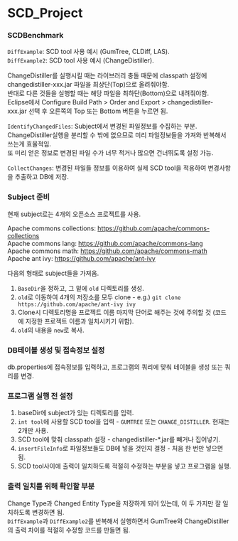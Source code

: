 # SCD_Project
### SCDBenchmark

`DiffExample`: SCD tool 사용 예시 (GumTree, CLDiff, LAS).  
`DiffExample2`: SCD tool 사용 예시 (ChangeDistiller).

ChangeDistiller를 실행시킬 때는 라이브러리 충돌 때문에 classpath 설정에 changedistiller-xxx.jar 파일을 최상단(Top)으로 올려줘야함.  
반대로 다른 것들을 실행할 때는 해당 파일을 최하단(Bottom)으로 내려줘야함.  
Eclipse에서 Configure Build Path > Order and Export > changedistiller-xxx.jar 선택 후 오른쪽의 Top 또는 Bottom 버튼을 누르면 됨.  

`IdentifyChangedFiles`: Subject에서 변경된 파일정보를 수집하는 부분.   
ChangeDistiller실행을 분리할 수 밖에 없으므로 미리 파일정보들을 가져와 반복해서 쓰는게 효율적임.  
또 미리 얻은 정보로 변경된 파일 수가 너무 적거나 많으면 건너뛰도록 설정 가능.  

`CollectChanges`: 변경된 파일들 정보를 이용하여 실제 SCD tool을 적용하여 변경사항을 추출하고 DB에 저장.  


### Subject 준비

현재 subject로는 4개의 오픈소스 프로젝트를 사용.  

Apache commons collections: https://github.com/apache/commons-collections    
Apache commons lang: https://github.com/apache/commons-lang  
Apache commons math: https://github.com/apache/commons-math  
Apache ant ivy: https://github.com/apache/ant-ivy 

다음의 형태로 subject들을 가져옴.  

1. `BaseDir`을 정하고, 그 밑에 `old` 디렉토리를 생성.  
2. `old`로 이동하여 4개의 저장소를 모두 clone - e.g.) `git clone https://github.com/apache/ant-ivy ivy` 
3. Clone시 디렉토리명을 프로젝트 이름 마지막 단어로 해주는 것에 주의할 것 (코드에 지정한 프로젝트 이름과 일치시키기 위함).  
4. `old`의 내용을 `new`로 복사.  

### DB테이블 생성 및 접속정보 설정

db.properties에 접속정보를 입력하고, 프로그램의 쿼리에 맞춰 테이블을 생성 또는 쿼리를 변경.

### 프로그램 실행 전 설정

1. baseDir에 subject가 있는 디렉토리를 입력.
2. `int tool`에 사용할 SCD tool을 입력 - `GUMTREE` 또는 `CHANGE_DISTILLER`. 현재는 2개만 사용.
3. SCD tool에 맞춰 classpath 설정 - changedistiller-*.jar를 빼거나 집어넣기.
4. `insertFileInfo`로 파일정보들도 DB에 넣을 것인지 결정 - 처음 한 번만 넣으면 됨.
5. SCD tool사이에 출력이 일치하도록 적절히 수정하는 부분을 넣고 프로그램을 실행.


### 출력 일치를 위해 확인할 부분

Change Type과 Changed Entity Type을 저장하게 되어 있는데, 이 두 가지만 잘 일치하도록 변경하면 됨.  
`DiffExample`과 `DiffExample2`를 반복해서 실행하면서 GumTree와 ChangeDistiller의 출력 차이를 적절히 수정할 코드를 만들면 됨.  
